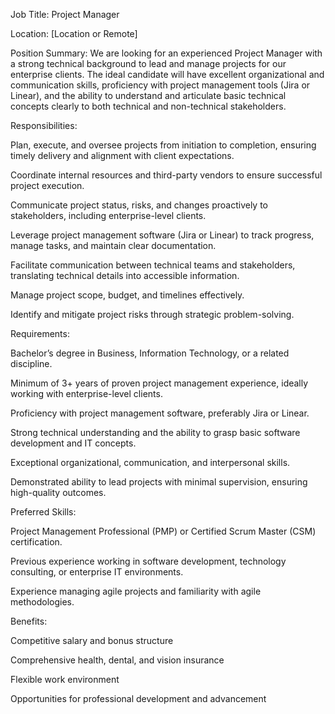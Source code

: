 Job Title: Project Manager

Location: [Location or Remote]

Position Summary:
We are looking for an experienced Project Manager with a strong technical background to lead and manage projects for our enterprise clients. The ideal candidate will have excellent organizational and communication skills, proficiency with project management tools (Jira or Linear), and the ability to understand and articulate basic technical concepts clearly to both technical and non-technical stakeholders.

Responsibilities:

Plan, execute, and oversee projects from initiation to completion, ensuring timely delivery and alignment with client expectations.

Coordinate internal resources and third-party vendors to ensure successful project execution.

Communicate project status, risks, and changes proactively to stakeholders, including enterprise-level clients.

Leverage project management software (Jira or Linear) to track progress, manage tasks, and maintain clear documentation.

Facilitate communication between technical teams and stakeholders, translating technical details into accessible information.

Manage project scope, budget, and timelines effectively.

Identify and mitigate project risks through strategic problem-solving.

Requirements:

Bachelor’s degree in Business, Information Technology, or a related discipline.

Minimum of 3+ years of proven project management experience, ideally working with enterprise-level clients.

Proficiency with project management software, preferably Jira or Linear.

Strong technical understanding and the ability to grasp basic software development and IT concepts.

Exceptional organizational, communication, and interpersonal skills.

Demonstrated ability to lead projects with minimal supervision, ensuring high-quality outcomes.

Preferred Skills:

Project Management Professional (PMP) or Certified Scrum Master (CSM) certification.

Previous experience working in software development, technology consulting, or enterprise IT environments.

Experience managing agile projects and familiarity with agile methodologies.

Benefits:

Competitive salary and bonus structure

Comprehensive health, dental, and vision insurance

Flexible work environment

Opportunities for professional development and advancement